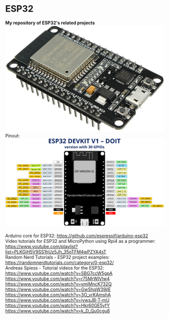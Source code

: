 # ESP32
<b>My repository of ESP32's related projects</b><br>
<img src="ESP32.jpg"><br>
Pinout: <br>
<img src="esp32_pinout.png"><br>                   
Arduino core for ESP32: https://github.com/espressif/arduino-esp32<br>
Video tutorials for ESP32 and MicroPython using Rpi4 as a programmer: https://www.youtube.com/playlist?list=PLKGiH5V9SS1hUz5Jh_35oTFM4wPZYA4sT<br>
Random Nerd Tutorials - ESP32 project examples: https://randomnerdtutorials.com/category/0-esp32/<br>
Andreas Spiess - Tutorial videos for the ESP32: https://www.youtube.com/watch?v=SBG7ccW5gpA<br>
https://www.youtube.com/watch?v=r75MrWIVIw4<br>
https://www.youtube.com/watch?v=ymjMncK732Q<br>
https://www.youtube.com/watch?v=GwShqW39jlE<br>
https://www.youtube.com/watch?v=3O_vrKAmshA<br>
https://www.youtube.com/watch?v=iywsJB-T-mU<br>
https://www.youtube.com/watch?v=Hkr60GE5yfY<br>
https://www.youtube.com/watch?v=k_D_Qu0cgu8<br>

